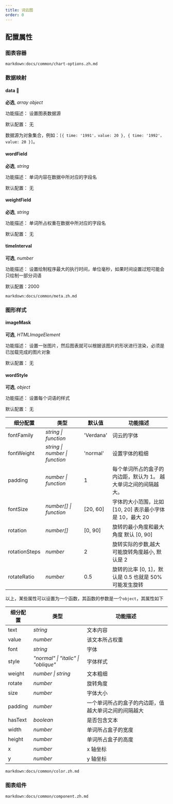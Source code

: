 ```yaml
---
title: 词云图
order: 0
---
```


## 配置属性

### 图表容器

`markdown:docs/common/chart-options.zh.md`

### 数据映射

#### data 📌

**必选**, _array object_

功能描述： 设置图表数据源

默认配置： 无

数据源为对象集合，例如：`[{ time: '1991'，value: 20 }, { time: '1992'，value: 20 }]`。

#### wordField

**必选**, _string_

功能描述： 单词内容在数据中所对应的字段名

默认配置： 无

#### weightField

**必选**, _string_

功能描述： 单词所占权重在数据中所对应的字段名

默认配置： 无

#### timeInterval

**可选**, _number_

功能描述： 设置绘制程序最大的执行时间，单位毫秒，如果时间设置过短可能会只绘制一部分词语

默认配置：2000

`markdown:docs/common/meta.zh.md`

### 图形样式

#### imageMask

**可选**, _HTMLImageElement_

功能描述： 设置一张图片，然后图表就可以根据该图片的形状进行渲染，必须是已加载完成的图片对象

默认配置： 无

#### wordStyle

**可选**, _object_

功能描述： 设置每个词语的样式

默认配置： 无

| 细分配置      | 类型                           | 默认值    | 功能描述                                                        |
| ------------- | ------------------------------ | --------- | --------------------------------------------------------------- |
| fontFamily    | _string \| function_           | 'Verdana' | 词云的字体                                                      |
| fontWeight    | _string \| number \| function_ | 'normal'  | 设置字体的粗细                                                  |
| padding       | _number \| function_           | 1         | 每个单词所占的盒子的内边距，默认为 1。 越大单词之间的间隔越大。 |
| fontSize      | _number[] \| function_         | [20, 60]  | 字体的大小范围，比如 [10, 20] 表示最小字体是 10，最大 20        |
| rotation      | _number[]_                     | [0, 90]   | 旋转的最小角度和最大角度 默认 [0, 90]                           |
| rotationSteps | _number_                       | 2         | 旋转实际的步数,越大可能旋转角度越小, 默认是 2                   |
| rotateRatio   | _number_                       | 0.5       | 旋转的比率 [0, 1]，默认是 0.5 也就是 50%可能发生旋转            |

以上，某些属性可以设置为一个函数，其函数的参数是一个`object`，其属性如下

| 细分配置 | 类型                                | 功能描述                                             |
| -------- | ----------------------------------- | ---------------------------------------------------- |
| text     | _string_                            | 文本内容                                             |
| value    | _number_                            | 该文本所占权重                                       |
| font     | _string_                            | 字体                                                 |
| style    | _"normal" \| "italic" \| "oblique"_ | 字体样式                                             |
| weight   | _number \| string_                  | 文本粗细                                             |
| rotate   | _number_                            | 旋转角度                                             |
| size     | _number_                            | 字体大小                                             |
| padding  | _number_                            | 一个单词所占的盒子的内边距，值越大单词之间的间隔越大 |
| hasText  | _boolean_                           | 是否包含文本                                         |
| width    | _number_                            | 单词所占盒子的宽度                                   |
| height   | _number_                            | 单词所占盒子的高度                                   |
| x        | _number_                            | x 轴坐标                                             |
| y        | _number_                            | y 轴坐标                                             |

`markdown:docs/common/color.zh.md`

### 图表组件

`markdown:docs/common/component.zh.md`
